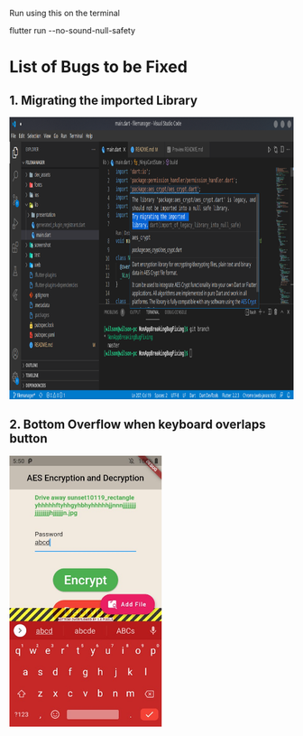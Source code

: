 Run using this on the terminal

flutter run --no-sound-null-safety

# List of Bugs to be Fixed

## 1. Migrating the imported Library

<img src="bugreportscreenshots/migrate" width="700" height="500">


## 2. Bottom Overflow when keyboard overlaps button

<img src="bugreportscreenshots/overflow.jpg" width="270" height="480">











